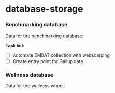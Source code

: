 # database-storage

### Benchmarking database

Data for the benchmarking database:

<b>Task list:</b>
- [ ] Automate EMDAT collection with webscarping
- [ ] Create entry point for Gallup data

### Wellness database

Data for the wellness wheel:
